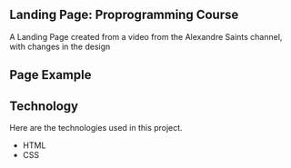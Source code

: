 
 ## Landing Page: Proprogramming Course
 
A Landing Page created from a video from the Alexandre Saints channel, with changes in the design
 
## Page Example

## Technology 
 
Here are the technologies used in this project.
 
* HTML
* CSS

 
 
